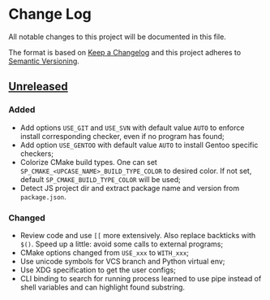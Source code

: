 Change Log
==========

All notable changes to this project will be documented in this file.

The format is based on [Keep a Changelog](http://keepachangelog.com/)
and this project adheres to [Semantic Versioning](http://semver.org/).


## [Unreleased]

### Added

- Add options `USE_GIT` and `USE_SVN` with default value `AUTO` to enforce
  install corresponding checker, even if no program has found;
- Add option `USE_GENTOO` with default value `AUTO` to install Gentoo
  specific checkers;
- Colorize CMake build types. One can set `SP_CMAKE_<UPCASE_NAME>_BUILD_TYPE_COLOR`
  to desired color. If not set, default `SP_CMAKE_BUILD_TYPE_COLOR` will be used;
- Detect JS project dir and extract package name and version from `package.json`.

### Changed

- Review code and use `[[` more extensively. Also replace backticks with `$()`.
  Speed up a little: avoid some calls to external programs;
- CMake options changed from `USE_xxx` to `WITH_xxx`;
- Use unicode symbols for VCS branch and Python virtual env;
- Use XDG specification to get the user configs;
- CLI binding to search for running process learned to use pipe instead of
  shell variables and can highlight found substring.

[Unreleased]: https://github.com/zaufi/smart-prompt/compare/version-1.4.0...HEAD
